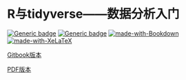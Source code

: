 # R与tidyverse——数据分析入门
[![Generic badge](https://img.shields.io/badge/Latest%20release-v0%2E3%20beta-<COLOR>.svg)](https://shields.io/)
[![Generic badge](https://img.shields.io/badge/Date-2019%2F07%2F09-<COLOR>.svg)](https://shields.io/)
[![made-with-Bookdown](https://img.shields.io/badge/Made%20with-bookdown%20in%20RStudio-1f425f.svg)](https://bookdown.org)
[![made-with-XeLaTeX](https://img.shields.io/badge/Made%20with-XeLaTeX-1f425f.svg)](https://ctan.org/pkg/xetex)

[Gitbook版本](https://tianyishi2001.github.io/r-and-tidyverse-book/index.html)

[PDF版本](https://tianyishi2001.github.io/r-and-tidyverse-book/R与tidyverse——数据分析入门.pdf)
